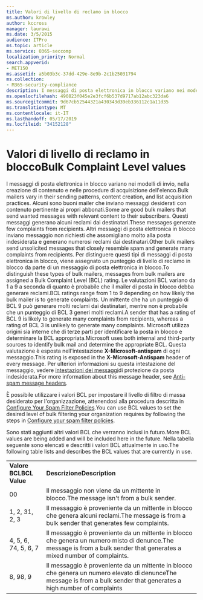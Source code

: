 ```yaml
---
title: Valori di livello di reclamo in blocco
ms.author: krowley
author: kccross
manager: laurawi
ms.date: 3/5/2015
audience: ITPro
ms.topic: article
ms.service: O365-seccomp
localization_priority: Normal
search.appverid:
- MET150
ms.assetid: a5b03b3c-37dd-429e-8e9b-2c1b25031794
ms.collection:
- M365-security-compliance
description: I messaggi di posta elettronica in blocco variano nei modelli di invio, nella creazione di contenuto e nelle procedure di acquisizione dell'elenco. Alcuni sono buoni mailer che inviano messaggi desiderati con contenuto pertinente ai propri abbonati. Questi messaggi generano alcuni reclami dai destinatari. Altri messaggi di posta elettronica in blocco inviano messaggio non richiesti che assomigliano molto alla posta indesiderata e generano numerosi reclami dai destinatari. Per distinguere questi tipi di messaggi di posta elettronica in blocco, viene assegnato un punteggio di livello di reclamo in blocco da parte di un messaggio di posta elettronica in blocco. Le valutazioni BCL variano da 1 a 9 a seconda di quanto è probabile che il mailer di posta in blocco debba generare reclami. Un mittente che ha un punteggio di BCL 9 può generare molti reclami dai destinatari, mentre non è probabile che un punteggio di BCL 3 generi molti reclami. Microsoft utilizza origini sia interne che di terze parti per identificare la posta in blocco e determinare la BCL appropriata. Questa valutazione è esposta nell'intestazione X-Microsoft-antispam di ogni messaggio. Per ulteriori informazioni su questa intestazione del messaggio, vedere intestazioni dei messaggi di protezione da posta indesiderata.
ms.openlocfilehash: 490823f045e2e3fcf6b537d9717ab12abc323da6
ms.sourcegitcommit: 9d67cb52544321a430343d39eb336112c1a11d35
ms.translationtype: MT
ms.contentlocale: it-IT
ms.lasthandoff: 05/17/2019
ms.locfileid: "34152128"
---
```

# <a name="bulk-complaint-level-values"></a><span data-ttu-id="8ddb6-112">Valori di livello di reclamo in blocco</span><span class="sxs-lookup"><span data-stu-id="8ddb6-112">Bulk Complaint Level values</span></span>

<span data-ttu-id="8ddb6-113">I messaggi di posta elettronica in blocco variano nei modelli di invio, nella creazione di contenuto e nelle procedure di acquisizione dell'elenco.</span><span class="sxs-lookup"><span data-stu-id="8ddb6-113">Bulk mailers vary in their sending patterns, content creation, and list acquisition practices.</span></span> <span data-ttu-id="8ddb6-114">Alcuni sono buoni mailer che inviano messaggi desiderati con contenuto pertinente ai propri abbonati.</span><span class="sxs-lookup"><span data-stu-id="8ddb6-114">Some are good bulk mailers that send wanted messages with relevant content to their subscribers.</span></span> <span data-ttu-id="8ddb6-115">Questi messaggi generano alcuni reclami dai destinatari.</span><span class="sxs-lookup"><span data-stu-id="8ddb6-115">These messages generate few complaints from recipients.</span></span> <span data-ttu-id="8ddb6-116">Altri messaggi di posta elettronica in blocco inviano messaggio non richiesti che assomigliano molto alla posta indesiderata e generano numerosi reclami dai destinatari.</span><span class="sxs-lookup"><span data-stu-id="8ddb6-116">Other bulk mailers send unsolicited messages that closely resemble spam and generate many complaints from recipients.</span></span> <span data-ttu-id="8ddb6-117">Per distinguere questi tipi di messaggi di posta elettronica in blocco, viene assegnato un punteggio di livello di reclamo in blocco da parte di un messaggio di posta elettronica in blocco.</span><span class="sxs-lookup"><span data-stu-id="8ddb6-117">To distinguish these types of bulk mailers, messages from bulk mailers are assigned a Bulk Complaint Level (BCL) rating.</span></span> <span data-ttu-id="8ddb6-118">Le valutazioni BCL variano da 1 a 9 a seconda di quanto è probabile che il mailer di posta in blocco debba generare reclami.</span><span class="sxs-lookup"><span data-stu-id="8ddb6-118">BCL ratings range from 1 to 9 depending on how likely the bulk mailer is to generate complaints.</span></span> <span data-ttu-id="8ddb6-119">Un mittente che ha un punteggio di BCL 9 può generare molti reclami dai destinatari, mentre non è probabile che un punteggio di BCL 3 generi molti reclami.</span><span class="sxs-lookup"><span data-stu-id="8ddb6-119">A sender that has a rating of BCL 9 is likely to generate many complaints from recipients, whereas a rating of BCL 3 is unlikely to generate many complaints.</span></span> <span data-ttu-id="8ddb6-120">Microsoft utilizza origini sia interne che di terze parti per identificare la posta in blocco e determinare la BCL appropriata.</span><span class="sxs-lookup"><span data-stu-id="8ddb6-120">Microsoft uses both internal and third-party sources to identify bulk mail and determine the appropriate BCL.</span></span> <span data-ttu-id="8ddb6-121">Questa valutazione è esposta nell'intestazione **X-Microsoft-antispam** di ogni messaggio.</span><span class="sxs-lookup"><span data-stu-id="8ddb6-121">This rating is exposed in the **X-Microsoft-Antispam** header of every message.</span></span> <span data-ttu-id="8ddb6-122">Per ulteriori informazioni su questa intestazione del messaggio, vedere [intestazioni dei messaggi](anti-spam-message-headers.md)di protezione da posta indesiderata.</span><span class="sxs-lookup"><span data-stu-id="8ddb6-122">For more information about this message header, see [Anti-spam message headers](anti-spam-message-headers.md).</span></span> 
  
<span data-ttu-id="8ddb6-123">È possibile utilizzare i valori BCL per impostare il livello di filtro di massa desiderato per l'organizzazione, attenendosi alla procedura descritta in [Configure Your Spam Filter Policies](configure-your-spam-filter-policies.md).</span><span class="sxs-lookup"><span data-stu-id="8ddb6-123">You can use BCL values to set the desired level of bulk filtering your organization requires by following the steps in [Configure your spam filter policies](configure-your-spam-filter-policies.md).</span></span>
  
<span data-ttu-id="8ddb6-124">Sono stati aggiunti altri valori BCL che verranno inclusi in futuro.</span><span class="sxs-lookup"><span data-stu-id="8ddb6-124">More BCL values are being added and will be included here in the future.</span></span> <span data-ttu-id="8ddb6-125">Nella tabella seguente sono elencati e descritti i valori BCL attualmente in uso.</span><span class="sxs-lookup"><span data-stu-id="8ddb6-125">The following table lists and describes the BCL values that are currently in use.</span></span>
  
|||
|:-----|:-----|
|<span data-ttu-id="8ddb6-126">**Valore BCL**</span><span class="sxs-lookup"><span data-stu-id="8ddb6-126">**BCL Value**</span></span> <br/> |<span data-ttu-id="8ddb6-127">**Descrizione**</span><span class="sxs-lookup"><span data-stu-id="8ddb6-127">**Description**</span></span> <br/> |
|<span data-ttu-id="8ddb6-128">0</span><span class="sxs-lookup"><span data-stu-id="8ddb6-128">0</span></span>  <br/> |<span data-ttu-id="8ddb6-129">Il messaggio non viene da un mittente in blocco.</span><span class="sxs-lookup"><span data-stu-id="8ddb6-129">The message isn't from a bulk sender.</span></span>  <br/> |
|<span data-ttu-id="8ddb6-130">1, 2, 3</span><span class="sxs-lookup"><span data-stu-id="8ddb6-130">1, 2, 3</span></span>  <br/> |<span data-ttu-id="8ddb6-131">Il messaggio è proveniente da un mittente in blocco che genera alcuni reclami.</span><span class="sxs-lookup"><span data-stu-id="8ddb6-131">The message is from a bulk sender that generates few complaints.</span></span>  <br/> |
|<span data-ttu-id="8ddb6-132">4, 5, 6, 7</span><span class="sxs-lookup"><span data-stu-id="8ddb6-132">4, 5, 6, 7</span></span>  <br/> |<span data-ttu-id="8ddb6-133">Il messaggio è proveniente da un mittente in blocco che genera un numero misto di denunce.</span><span class="sxs-lookup"><span data-stu-id="8ddb6-133">The message is from a bulk sender that generates a mixed number of complaints.</span></span>  <br/> |
|<span data-ttu-id="8ddb6-134">8, 9</span><span class="sxs-lookup"><span data-stu-id="8ddb6-134">8, 9</span></span>  <br/> |<span data-ttu-id="8ddb6-135">Il messaggio è proveniente da un mittente in blocco che genera un numero elevato di denunce</span><span class="sxs-lookup"><span data-stu-id="8ddb6-135">The message is from a bulk sender that generates a high number of complaints</span></span>  <br/> |
   

